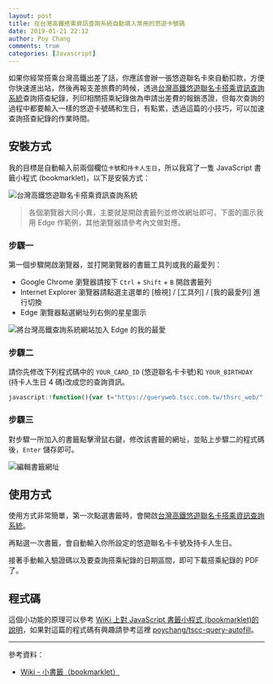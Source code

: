 ```yaml
---
layout: post
title: 在台灣高鐵搭乘資訊查詢系統自動填入常用的悠遊卡號碼
date: 2019-01-21 22:12
author: Poy Chang
comments: true
categories: [Javascript]
---
```


如果你經常搭乘台灣高鐵出差了話，你應該會辦一張悠遊聯名卡來自動扣款，方便你快速進出站，然後再報支差旅費的時候，透過[台灣高鐵悠遊聯名卡搭乘資訊查詢系統](https://queryweb.tscc.com.tw/thsrc_web/)查詢搭查紀錄，列印相關搭乘紀錄做為申請出差費的報銷憑證，但每次查詢的過程中都要輸入一樣的悠遊卡號碼和生日，有點累，透過這篇的小技巧，可以加速查詢搭查紀錄的作業時間。

## 安裝方式

我的目標是自動輸入前兩個欄位`卡號`和`持卡人生日`，所以我寫了一隻 JavaScript 書籤小程式 (bookmarklet)，以下是安裝方式：

![台灣高鐵悠遊聯名卡搭乘資訊查詢系統](https://i.imgur.com/rT4YRKl.png)

>各個瀏覽器大同小異，主要就是開啟書籤列並修改網址即可，下面的圖示我用 Edge 作範例，其他瀏覽器請參考內文做對應。

### 步驟一

第一個步驟開啟瀏覽器，並打開瀏覽器的書籤工具列或我的最愛列：

- Google Chrome 瀏覽器請按下 `Ctrl` + `Shift` + `B` 開啟書籤列
- Internet Explorer 瀏覽器請點選主選單的 [檢視] / [工具列] / [我的最愛列] 進行切換
- Edge 瀏覽器點選網址列右側的星星圖示

![將台灣高鐵查詢系統網站加入 Edge 的我的最愛](https://i.imgur.com/uQru4Jk.png)

### 步驟二

請你先修改下列程式碼中的 `YOUR_CARD_ID` (悠遊聯名卡卡號)和 `YOUR_BIRTHDAY` (持卡人生日 4 碼)改成您的查詢資訊。

```js
javascript:!function(){var t="https://queryweb.tscc.com.tw/thsrc_web/";if(location.href===t){var e=document.getElementById("txtCardID"),c=document.getElementById("txtBirth");e.value="YOUR_CARD_ID",c.value="YOUR_BIRTHDAY"}else location.href=t}();

```

### 步驟三

對步驟一所加入的書籤點擊滑鼠右鍵，修改該書籤的網址，並貼上步驟二的程式碼後，`Enter` 儲存即可。

![編輯書籤網址](https://i.imgur.com/ouqutum.png)

## 使用方式

使用方式非常簡單，第一次點選書籤時，會開啟[台灣高鐵悠遊聯名卡搭乘資訊查詢系統](https://queryweb.tscc.com.tw/thsrc_web/)。

再點選一次書籤，會自動輸入你所設定的悠遊聯名卡卡號及持卡人生日。

接著手動輸入驗證碼以及要查詢搭乘紀錄的日期區間，即可下載搭乘紀錄的 PDF 了。

## 程式碼

這個小功能的原理可以參考 [WiKi 上對 JavaScript 書籤小程式 (bookmarklet)的說明](https://zh.wikipedia.org/wiki/%E5%B0%8F%E4%B9%A6%E7%AD%BE)，如果對這篇的程式碼有興趣請參考這裡 [poychang/tscc-query-autofill](https://github.com/poychang/tscc-query-autofill)。

----------

參考資料：

* [Wiki - 小書籤（bookmarklet）](https://zh.wikipedia.org/wiki/%E5%B0%8F%E4%B9%A6%E7%AD%BE)
